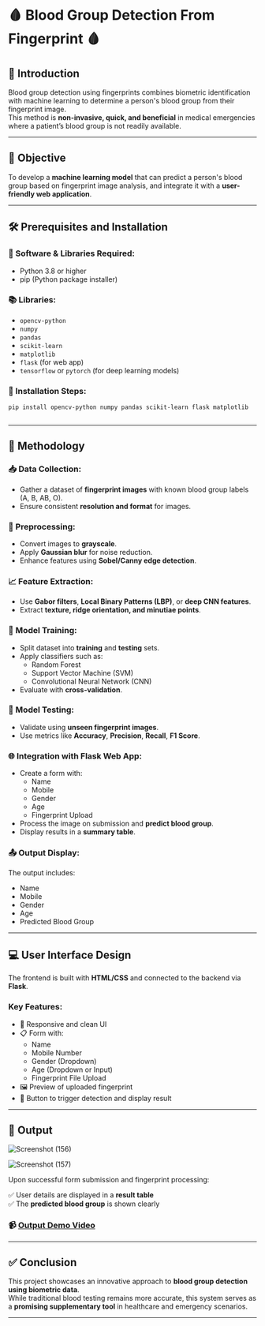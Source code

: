                                             

# 🩸 Blood Group Detection From Fingerprint 🩸

## 📌 Introduction  
Blood group detection using fingerprints combines biometric identification with machine learning to determine a person's blood group from their fingerprint image.  
This method is **non-invasive, quick, and beneficial** in medical emergencies where a patient’s blood group is not readily available.

---

## 🎯 Objective  
To develop a **machine learning model** that can predict a person's blood group based on fingerprint image analysis, and integrate it with a **user-friendly web application**.

---

## 🛠️ Prerequisites and Installation

### 🔧 Software & Libraries Required:
- Python 3.8 or higher  
- pip (Python package installer)

### 📚 Libraries:
- `opencv-python`  
- `numpy`  
- `pandas`  
- `scikit-learn`  
- `matplotlib`  
- `flask` (for web app)  
- `tensorflow` or `pytorch` (for deep learning models)

### 🧪 Installation Steps:
```bash
pip install opencv-python numpy pandas scikit-learn flask matplotlib



```

---

## 🔬 Methodology

### 📥 Data Collection:
- Gather a dataset of **fingerprint images** with known blood group labels (A, B, AB, O).
- Ensure consistent **resolution and format** for images.

### 🧹 Preprocessing:
- Convert images to **grayscale**.
- Apply **Gaussian blur** for noise reduction.
- Enhance features using **Sobel/Canny edge detection**.

### 📈 Feature Extraction:
- Use **Gabor filters**, **Local Binary Patterns (LBP)**, or **deep CNN features**.
- Extract **texture, ridge orientation, and minutiae points**.

### 🧠 Model Training:
- Split dataset into **training** and **testing** sets.
- Apply classifiers such as:
  - Random Forest
  - Support Vector Machine (SVM)
  - Convolutional Neural Network (CNN)
- Evaluate with **cross-validation**.

### 🧪 Model Testing:
- Validate using **unseen fingerprint images**.
- Use metrics like **Accuracy**, **Precision**, **Recall**, **F1 Score**.

### 🌐 Integration with Flask Web App:
- Create a form with:
  - Name  
  - Mobile  
  - Gender  
  - Age  
  - Fingerprint Upload  
- Process the image on submission and **predict blood group**.
- Display results in a **summary table**.

### 📤 Output Display:
The output includes:
- Name  
- Mobile  
- Gender  
- Age  
- Predicted Blood Group  

---

## 💻 User Interface Design

The frontend is built with **HTML/CSS** and connected to the backend via **Flask**.

### Key Features:
- 🎨 Responsive and clean UI
- 📋 Form with:
  - Name
  - Mobile Number
  - Gender (Dropdown)
  - Age (Dropdown or Input)
  - Fingerprint File Upload
- 🖼️ Preview of uploaded fingerprint
- 🔘 Button to trigger detection and display result

---

## 🎥 Output

![Screenshot (156)](https://github.com/user-attachments/assets/17c531c7-ec77-4cee-8b4f-11a0aeacb3ef)


![Screenshot (157)](https://github.com/user-attachments/assets/e2812060-b69b-4b4b-a265-f4311335e5a0)



Upon successful form submission and fingerprint processing:

✅ User details are displayed in a **result table**  
✅ The **predicted blood group** is shown clearly

### 📹 [Output Demo Video](https://drive.google.com/file/d/1TSO5Nl0i-pCpYdHEggQ2fCqSRkQKBqKd/view?usp=drive_link)

---

## ✅ Conclusion

This project showcases an innovative approach to **blood group detection using biometric data**.  
While traditional blood testing remains more accurate, this system serves as a **promising supplementary tool** in healthcare and emergency scenarios.

---










